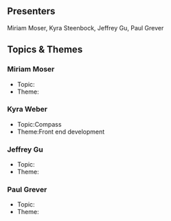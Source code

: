 ## Presenters

Miriam Moser, Kyra Steenbock, Jeffrey Gu, Paul Grever

## Topics & Themes

### Miriam Moser

* Topic:
* Theme:

### Kyra Weber

* Topic:Compass
* Theme:Front end development

### Jeffrey Gu

* Topic:
* Theme:

### Paul Grever

* Topic:
* Theme:
